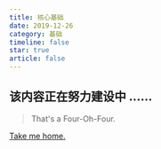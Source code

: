 ```yaml
---
title: 核心基础
date: 2019-12-26
category: 基础
timeline: false
star: true
article: false
---
```


<!-- more -->

## 该内容正在努力建设中 ......

> That's a Four-Oh-Four.

[Take me home.](/blog/)
